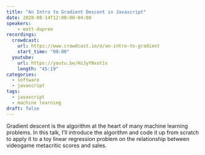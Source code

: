 ```yaml
---
title: "An Intro to Gradient Descent in Javascript"
date: 2020-08-14T12:00:00-04:00
speakers:
    - matt-dupree
recordings:
  crowdcast:
    url: https://www.crowdcast.io/e/an-intro-to-gradient
    start_time: "00:00"
  youtube:
    url: https://youtu.be/HzJyYNxot1s
    length: "45:19"
categories:
  - software
  - javascript
tags:
  - javascript
  - machine learning
draft: false
---
```


Gradient descent is the algorithm at the heart of many machine learning problems. In this talk, I’ll introduce the algorithm and code it up from scratch to apply it to a toy linear regression problem on the relationship between videogame metacritic scores and sales.
